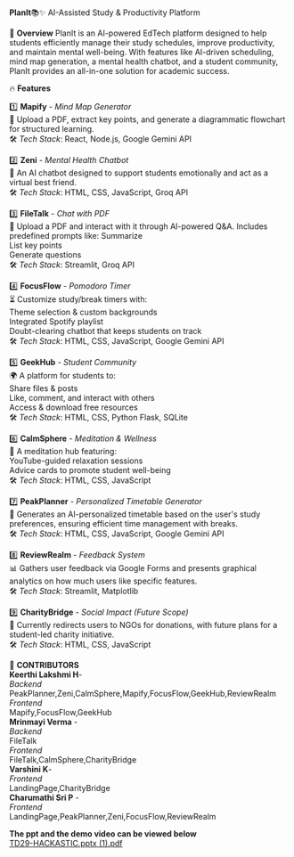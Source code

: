 **PlanIt**📚✨
AI-Assisted Study & Productivity Platform

🚀 **Overview**
PlanIt is an AI-powered EdTech platform designed to help students efficiently manage their study schedules, improve productivity, and maintain mental well-being. With features like AI-driven scheduling, mind map generation, a mental health chatbot, and a student community, PlanIt provides an all-in-one solution for academic success.

🔥 **Features**

1️⃣ **Mapify** - _Mind Map Generator_ <br>
📌 Upload a PDF, extract key points, and generate a diagrammatic flowchart for structured learning.<br>
 🛠 _Tech Stack_: React, Node.js, Google Gemini API

2️⃣ **Zeni** - _Mental Health Chatbot_ <br>
💬 An AI chatbot designed to support students emotionally and act as a virtual best friend.<br>
🛠 _Tech Stack_: HTML, CSS, JavaScript, Groq API

3️⃣ **FileTalk** - _Chat with PDF_ <br>
📖 Upload a PDF and interact with it through AI-powered Q&A. Includes predefined prompts like:
Summarize<br>
List key points<br>
Generate questions<br>
🛠 _Tech Stack_: Streamlit, Groq API

4️⃣ **FocusFlow** - _Pomodoro Timer_ <br>
⏳ Customize study/break timers with:<br>
Theme selection & custom backgrounds<br>
Integrated Spotify playlist<br>
Doubt-clearing chatbot that keeps students on track<br>
🛠 _Tech Stack_: HTML, CSS, JavaScript, Google Gemini API

5️⃣ **GeekHub** - _Student Community_ <br>
🌍 A platform for students to:<br>
Share files & posts<br>
Like, comment, and interact with others<br>
Access & download free resources<br>
🛠 _Tech Stack_: HTML, CSS, Python Flask, SQLite

6️⃣ **CalmSphere** - _Meditation & Wellness_ <br>
🧘 A meditation hub featuring:<br>
YouTube-guided relaxation sessions<br>
Advice cards to promote student well-being<br>
🛠 _Tech Stack_: HTML, CSS, JavaScript

7️⃣ **PeakPlanner** - _Personalized Timetable Generator_ <br>
📅 Generates an AI-personalized timetable based on the user's study preferences, ensuring efficient time management with breaks.<br>
🛠 _Tech Stack_: HTML, CSS, JavaScript, Google Gemini API

8️⃣ **ReviewRealm** - _Feedback System_ <br>
📊 Gathers user feedback via Google Forms and presents graphical analytics on how much users like specific features.<br>
🛠 _Tech Stack_: Streamlit, Matplotlib

9️⃣ **CharityBridge** - _Social Impact (Future Scope)_ <br>
🌟 Currently redirects users to NGOs for donations, with future plans for a student-led charity initiative.<br>
🛠 _Tech Stack_: HTML, CSS, JavaScript

🤝 **CONTRIBUTORS**<br>
**Keerthi Lakshmi H**- <br>
_Backend_ <br>
PeakPlanner,Zeni,CalmSphere,Mapify,FocusFlow,GeekHub,ReviewRealm<br>
_Frontend_ <br>
Mapify,FocusFlow,GeekHub<br>
**Mrinmayi Verma** -<br>
_Backend_ <br>
FileTalk<br>
_Frontend_ <br>
FileTalk,CalmSphere,CharityBridge<br>
**Varshini K**-<br>
_Frontend_ <br>
LandingPage,CharityBridge<br>
**Charumathi Sri P** - <br>
_Frontend_ <br>
LandingPage,PeakPlanner,Zeni,FocusFlow,ReviewRealm<br>

**The ppt and the demo video can be viewed below** <br>
[TD29-HACKASTIC.pptx (1).pdf](https://github.com/user-attachments/files/18713069/TD29-HACKASTIC.pptx.1.pdf)
